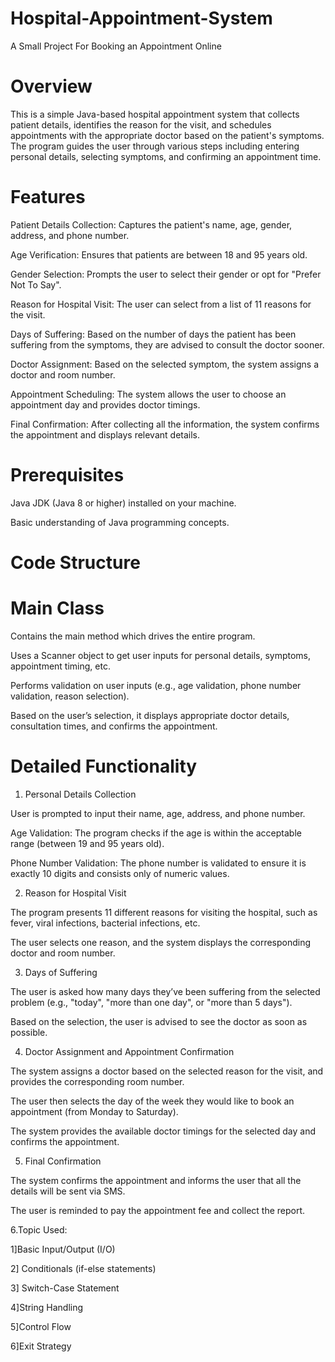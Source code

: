 # Hospital-Appointment-System             
A Small Project For Booking an Appointment Online  

# Overview 

This is a simple Java-based hospital appointment system that collects patient details, identifies the reason for the visit, and schedules appointments with the appropriate doctor based on the patient's symptoms. The program guides the user through various steps including entering personal details, selecting symptoms, and confirming an appointment time.


# Features

Patient Details Collection: Captures the patient's name, age, gender, address, and phone number.

Age Verification: Ensures that patients are between 18 and 95 years old.

Gender Selection: Prompts the user to select their gender or opt for "Prefer Not To Say".

Reason for Hospital Visit: The user can select from a list of 11 reasons for the visit.

Days of Suffering: Based on the number of days the patient has been suffering from the symptoms, they are advised to consult the doctor sooner.

Doctor Assignment: Based on the selected symptom, the system assigns a doctor and room number.

Appointment Scheduling: The system allows the user to choose an appointment day and provides doctor timings.

Final Confirmation: After collecting all the information, the system confirms the appointment and displays relevant details.


# Prerequisites

Java JDK (Java 8 or higher) installed on your machine.

Basic understanding of Java programming concepts.


# Code Structure

# Main Class

Contains the main method which drives the entire program.

Uses a Scanner object to get user inputs for personal details, symptoms, appointment timing, etc.

Performs validation on user inputs (e.g., age validation, phone number validation, reason selection).

Based on the user’s selection, it displays appropriate doctor details, consultation times, and confirms the appointment.


# Detailed Functionality

1. Personal Details Collection

User is prompted to input their name, age, address, and phone number.

Age Validation: The program checks if the age is within the acceptable range (between 19 and 95 years old).

Phone Number Validation: The phone number is validated to ensure it is exactly 10 digits and consists only of numeric values.


2. Reason for Hospital Visit

The program presents 11 different reasons for visiting the hospital, such as fever, viral infections, bacterial infections, etc.

The user selects one reason, and the system displays the corresponding doctor and room number.


3. Days of Suffering

The user is asked how many days they’ve been suffering from the selected problem (e.g., "today", "more than one day", or "more than 5 days").

Based on the selection, the user is advised to see the doctor as soon as possible.


4. Doctor Assignment and Appointment Confirmation

The system assigns a doctor based on the selected reason for the visit, and provides the corresponding room number.

The user then selects the day of the week they would like to book an appointment (from Monday to Saturday).

The system provides the available doctor timings for the selected day and confirms the appointment.


5. Final Confirmation

The system confirms the appointment and informs the user that all the details will be sent via SMS.

The user is reminded to pay the appointment fee and collect the report.


6.Topic Used:

1]Basic Input/Output (I/O)

2] Conditionals (if-else statements)

3] Switch-Case Statement

4]String Handling

5]Control Flow

6]Exit Strategy
